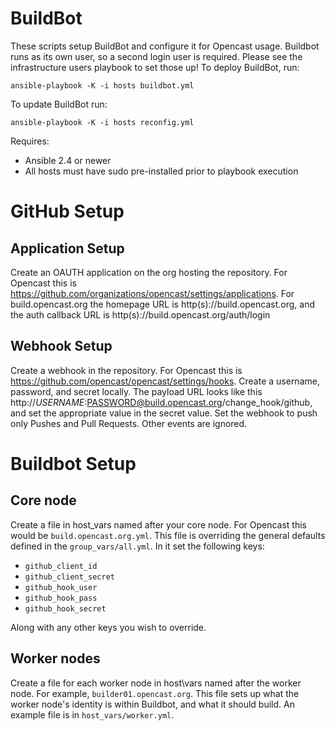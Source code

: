 BuildBot
==========

These scripts setup BuildBot and configure it for Opencast usage.  Buildbot runs as its own user, so a second login user
is required.  Please see the infrastructure users playbook to set those up!  To deploy BuildBot, run:

    ansible-playbook -K -i hosts buildbot.yml

To update BuildBot run:

    ansible-playbook -K -i hosts reconfig.yml

Requires:
  - Ansible 2.4 or newer
  - All hosts must have sudo pre-installed prior to playbook execution

GitHub Setup
============

Application Setup
-----------------

Create an OAUTH application on the org hosting the repository.  For Opencast this is https://github.com/organizations/opencast/settings/applications.  For build.opencast.org the homepage URL is http(s)://build.opencast.org, and the auth callback URL is http(s)://build.opencast.org/auth/login


Webhook Setup
-------------

Create a webhook in the repository.  For Opencast this is https://github.com/opencast/opencast/settings/hooks.  Create a username, password, and secret locally.  The payload URL looks like this http://$USERNAME:$PASSWORD@build.opencast.org/change_hook/github, and set the appropriate value in the secret value.  Set the webhook to push only Pushes and Pull Requests.  Other events are ignored.

Buildbot Setup
==============

Core node
---------

Create a file in host\_vars named after your core node.  For Opencast this would be `build.opencast.org.yml`.  This file is overriding the general defaults defined in the `group_vars/all.yml`.  In it set the following keys:

* `github_client_id`
* `github_client_secret`
* `github_hook_user`
* `github_hook_pass`
* `github_hook_secret`

Along with any other keys you wish to override.

Worker nodes
------------

Create a file for each worker node in host\vars named after the worker node.  For example, `builder01.opencast.org`.  This file sets up what the worker node's identity is within Buildbot, and what it should build.  An example file is in `host_vars/worker.yml`.
